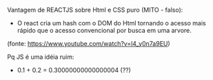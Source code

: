 Vantagem de REACTJS sobre Html e CSS puro (MITO - falso):
- O react cria um hash com o DOM do Html tornando o acesso mais rápido que o acesso convencional por busca em uma arvore.

(fonte: https://www.youtube.com/watch?v=l4_y0n7a9EU)




Pq JS é uma idéia ruim: 

- 0.1 + 0.2 = 0.30000000000000004 (??)
